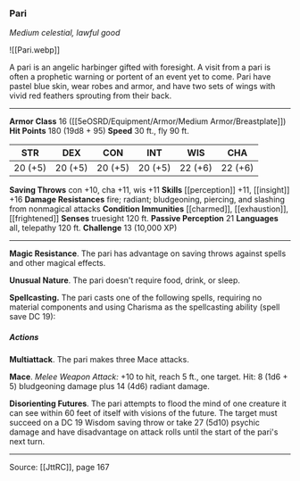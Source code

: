 ### Pari
_Medium celestial, lawful good_

![[Pari.webp]]

A pari is an angelic harbinger gifted with foresight. A visit from a pari is often a prophetic warning or portent of an event yet to come. Pari have pastel blue skin, wear robes and armor, and have two sets of wings with vivid red feathers sprouting from their back.




---

**Armor Class** 16 ([[5eOSRD/Equipment/Armor/Medium Armor/Breastplate]])
**Hit Points** 180 (19d8 + 95)
**Speed** 30 ft., fly 90 ft.

| STR     | DEX     | CON     | INT     | WIS     | CHA     |
|---------|---------|---------|---------|---------|---------|
| 20 (+5) | 20 (+5) | 20 (+5) | 20 (+5) | 22 (+6) | 22 (+6) |

**Saving Throws** con +10, cha +11, wis +11
**Skills** [[perception]] +11, [[insight]] +16
**Damage Resistances** fire; radiant; bludgeoning, piercing, and slashing from nonmagical attacks
**Condition Immunities** [[charmed]], [[exhaustion]], [[frightened]]
**Senses** truesight 120 ft.
**Passive Perception** 21
**Languages** all, telepathy 120 ft.
**Challenge** 13 (10,000 XP)

---

**Magic Resistance**. The pari has advantage on saving throws against spells and other magical effects.

**Unusual Nature**. The pari doesn't require food, drink, or sleep.

**Spellcasting.** The pari casts one of the following spells, requiring no material components and using Charisma as the spellcasting ability (spell save DC 19):

##### Actions
**Multiattack**. The pari makes three Mace attacks.

**Mace**. _Melee Weapon Attack:_ +10 to hit, reach 5 ft., one target. Hit: 8 (1d6 + 5) bludgeoning damage plus 14 (4d6) radiant damage.

**Disorienting Futures**. The pari attempts to flood the mind of one creature it can see within 60 feet of itself with visions of the future. The target must succeed on a DC 19 Wisdom saving throw or take 27 (5d10) psychic damage and have disadvantage on attack rolls until the start of the pari's next turn.


---

Source: [[JttRC]], page 167